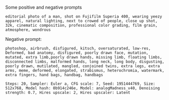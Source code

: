 Some positive and negative prompts


```editorial photo of a man, shot on Fujifilm Superia 400, wearing yeezy apparel, natural lighting, next to crowed of people, close up shot, 32k, cinematic composition, professional color grading, film grain, atmosphere, wondrous```


Negative prompt:


```photoshop, airbrush, disfigured, kitsch, oversaturated, low-res, Deformed, bad anatomy, disfigured, poorly drawn face, mutation, mutated, extra limb,poorly drawn hands, missing limb, floating limbs, disconnected limbs, malformed hands, long neck, long body, disgusting, poorly drawn, mutilated, mangled, conjoined twins, extra legs, extra arms, meme, deformed, elongated, strabismus, heterochromia, watermark, extra fingers, hand bags, handbag, handbags```


```Steps: 20, Sampler: Euler a, CFG scale: 7, Seed: 1951444769, Size: 512x768, Model hash: 0b914c246e, Model: analogMadness_v40, Denoising strength: 0.7, Hires upscale: 2, Hires upscaler: Latent```

